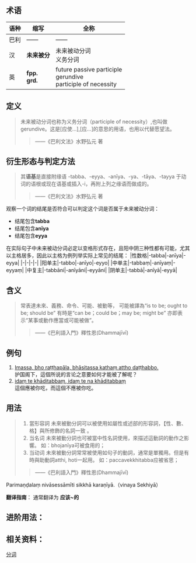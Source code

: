 ## 术语

|语种|缩写|全称|
|-|-|-|
|巴利|——|——|
|汉|**未来被分**|未来被动分词<br>义务分词|
|英|**fpp.**<br>**grd.**|future passive participle<br>gerundive<br>participle of necessity|

## 定义

>未来被动分词也称为义务分词（participle of necessity）,也叫做gerundive。这是[应使...],[应...]的意思的用语，也用以代替愿望法。
>>——《巴利文法》水野弘元 著

## 衍生形态与判定方法

>其**语基**是直接附缘语 -tabba、-eyya、-anīya、-ya、-tāya、-tayya 于动词的语根或现在语基或插入-i，再附上列之缘语而做成的。
>>——《巴利文法》水野弘元 著

观察一个词的结尾是否符合可以判定这个词是否属于未来被动分词：
- 结尾包含**tabba**
- 结尾包含**anīya**
- 结尾包含**eyya**

在实际句子中未来被动分词必定以变格形式存在，且阳中阴三种性都有可能，尤其以主格居多，因此以主格为例列举实际上常见的结尾：
|性数格|-tabba|-anīya|-eyya|
|-|-|-|-|
|阳单主|-tabbo|-anīyo|-eyyo|
|中单主|-tabbaṃ|-anīyaṃ|-eyyaṃ|
|中复主|-tabbāni|-anīyāni|-eyyāni|
|阴单主|-tabbā|-anīyā|-eyyā|

## 含义

>常表達未來、義務、命令、可能、被動等，
>可能被譯為“is to be; ought to be; should be”
>有時是“can be；could be；may be; might be”
>亦即表示“某事或動作應當或可能被做”。
>>——《巴利語入門》釋性恩(Dhammajīvī)


## 例句

1. [Imassa, bho raṭṭhapāla, bhāsitassa kathaṃ attho daṭṭhabbo.](https://www.wikipali.org/app/reader/?view=chapter&book=165&para=850&display=sent&mode=edit "点击跳转到wikipali查看")
<br>护国阁下，這個所说的言论之意要如何才能被了解呢？
1. [idaṃ te khāditabbaṃ, idaṃ te na khāditabbaṃ](https://www.wikipali.org/app/reader/?view=chapter&book=165&para=432&display=sent&mode=edit "点击跳转到wikipali查看")
<br>這個應被你吃，而這個不應被你吃。

## 用法
>1. 當形容詞 
 未來被動分詞可以被使用如屬性或述部的形容詞，【性、數、格】與所修飾的名詞一致 。
>2. 当名词
 未來被動分詞也可被當中性名詞使用，來描述這動詞的動作之影響。
 如：bhojanīya可被食用的；
>3. 当动词
 未來被動分詞常常被使用如句子的動詞，通常是單獨用。但是有時與助動詞atthi, hoti一起用。
 如：paccavekkhitabba应被省思；
>>——《巴利語入門》釋性恩(Dhammajīvī)




Parimaṇḍalaṃ nivāsessāmīti sikkhā karaṇīyā.（vinaya Sekhiyā）

**翻译指南**： 通常翻译为 **应该~的**


## 进阶用法：


## 相关资料：
[分词](derivative\particle.md)
